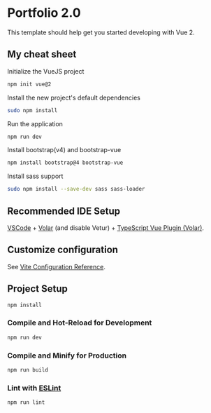 # Portfolio 2.0

This template should help get you started developing with Vue 2.

## My cheat sheet

Initialize the VueJS project

```sh
npm init vue@2
```

Install the new project's default dependencies

```sh
sudo npm install
```

Run the application

```sh
npm run dev
```

Install bootstrap(v4) and bootstrap-vue

```sh
npm install bootstrap@4 bootstrap-vue
```

Install sass support

```sh
sudo npm install --save-dev sass sass-loader
```

## Recommended IDE Setup

[VSCode](https://code.visualstudio.com/) + [Volar](https://marketplace.visualstudio.com/items?itemName=Vue.volar) (and disable Vetur) + [TypeScript Vue Plugin (Volar)](https://marketplace.visualstudio.com/items?itemName=Vue.vscode-typescript-vue-plugin).

## Customize configuration

See [Vite Configuration Reference](https://vitejs.dev/config/).

## Project Setup

```sh
npm install
```

### Compile and Hot-Reload for Development

```sh
npm run dev
```

### Compile and Minify for Production

```sh
npm run build
```

### Lint with [ESLint](https://eslint.org/)

```sh
npm run lint
```
